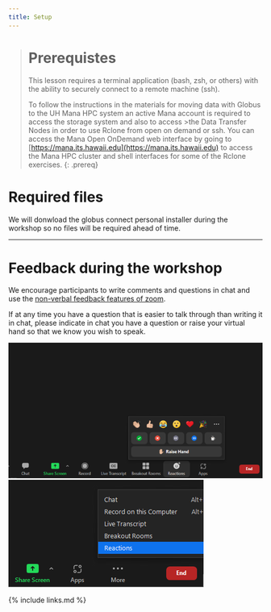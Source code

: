 ```yaml
---
title: Setup
---
```



># Prerequistes
>This lesson requires a terminal application (bash, zsh, or others) with the ability to securely connect to a remote machine (ssh).
>
>To follow the instructions in the materials for moving data with Globus to the UH Mana HPC system an active Mana account is required to access the storage system and also to access >the Data Transfer Nodes in order to use Rclone from open on demand or ssh.
>You can access the Mana Open OnDemand web interface by going to [https://mana.its.hawaii.edu](https://mana.its.hawaii.edu) to access the Mana HPC cluster and shell interfaces for some of the Rclone exercises.
{: .prereq}

# Required files

We will donwload the globus connect personal installer during the workshop so no files will be required ahead of time.

---
# Feedback during the workshop

We encourage participants to write comments and questions in chat and use the <a href="https://support.zoom.us/hc/en-us/articles/115001286183-Nonverbal-feedback-during-meetings#:~:text=To%20provide%20nonverbal%20feedback%20or,icon%20again%20to%20remove%20it." target="_blank" >non-verbal feedback features of zoom</a>.

If at any time you have a question that is easier to talk through than writing it in chat, please indicate in chat you have a question or raise your virtual hand so that we know you wish to speak.

<img src="./fig/non-verbal.png" alt="non-verbal icon" >

<img src="./fig/non-verbal_min.png" alt="non-verbal icon from ..." >




{% include links.md %}
